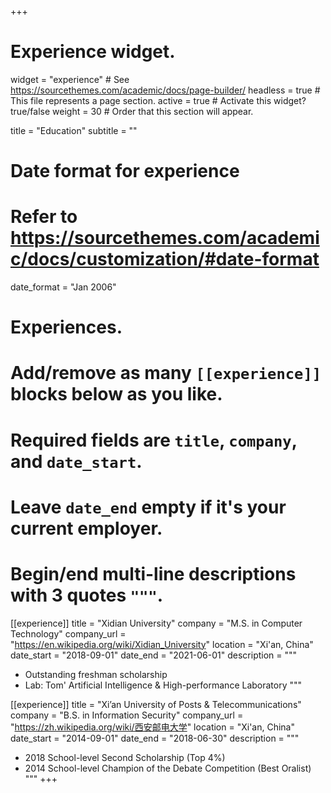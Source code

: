 +++
# Experience widget.
widget = "experience"  # See https://sourcethemes.com/academic/docs/page-builder/
headless = true  # This file represents a page section.
active = true  # Activate this widget? true/false
weight = 30  # Order that this section will appear.

title = "Education"
subtitle = ""

# Date format for experience
#   Refer to https://sourcethemes.com/academic/docs/customization/#date-format
date_format = "Jan 2006"

# Experiences.
#   Add/remove as many `[[experience]]` blocks below as you like.
#   Required fields are `title`, `company`, and `date_start`.
#   Leave `date_end` empty if it's your current employer.
#   Begin/end multi-line descriptions with 3 quotes `"""`.
[[experience]]
  title = "Xidian University"
  company = "M.S. in Computer Technology"
  company_url = "https://en.wikipedia.org/wiki/Xidian_University"
  location = "Xi'an, China"
  date_start = "2018-09-01"
  date_end = "2021-06-01"
  description = """
  
  * Outstanding freshman scholarship
  * Lab: Tom' Artificial Intelligence & High-performance Laboratory
  """

[[experience]]
  title = "Xi’an University of Posts & Telecommunications"
  company = "B.S. in Information Security"
  company_url = "https://zh.wikipedia.org/wiki/西安邮电大学"
  location = "Xi'an, China"
  date_start = "2014-09-01"
  date_end = "2018-06-30"
  description = """

  - 2018 School-level Second Scholarship (Top 4%)
  - 2014 School-level Champion of the Debate Competition (Best Oralist)
  """
+++
